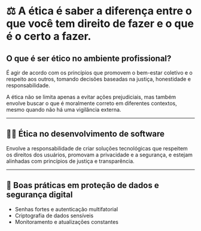 # ⚖️ A ética é saber a diferença entre o que você tem direito de fazer e o que é o certo a fazer.

## O que é ser ético no ambiente profissional?

É agir de acordo com os princípios que promovem o bem-estar coletivo e o respeito aos outros, tomando decisões baseadas na justiça, honestidade e responsabilidade.

A ética não se limita apenas a evitar ações prejudiciais, mas também envolve buscar o que é moralmente correto em diferentes contextos, mesmo quando não há uma vigilância externa.

---

## 🧑‍💻 Ética no desenvolvimento de software

Envolve a responsabilidade de criar soluções tecnológicas que respeitem os direitos dos usuários, promovam a privacidade e a segurança, e estejam alinhadas com princípios de justiça e transparência.

---

## 🔐 Boas práticas em proteção de dados e segurança digital

- Senhas fortes e autenticação multifatorial  
- Criptografia de dados sensíveis  
- Monitoramento e atualizações constantes